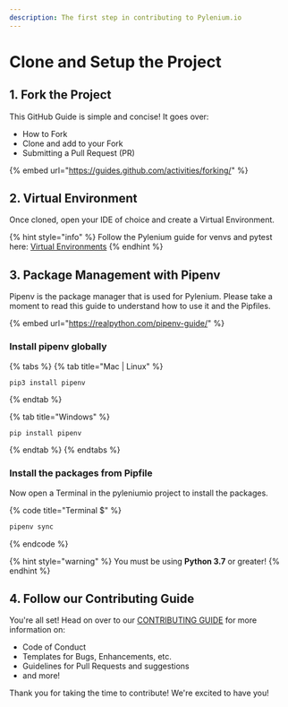 ```yaml
---
description: The first step in contributing to Pylenium.io
---
```


# Clone and Setup the Project

## 1. Fork the Project

This GitHub Guide is simple and concise! It goes over:

* How to Fork
* Clone and add to your Fork
* Submitting a Pull Request \(PR\)

{% embed url="https://guides.github.com/activities/forking/" %}

## 2. Virtual Environment

Once cloned, open your IDE of choice and create a Virtual Environment.

{% hint style="info" %}
Follow the Pylenium guide for venvs and pytest here: [Virtual Environments](../getting-started/virtual-environments.md)
{% endhint %}

## 3. Package Management with Pipenv

Pipenv is the package manager that is used for Pylenium. Please take a moment to read this guide to understand how to use it and the Pipfiles.

{% embed url="https://realpython.com/pipenv-guide/" %}

### Install pipenv globally

{% tabs %}
{% tab title="Mac \| Linux" %}
```
pip3 install pipenv
```
{% endtab %}

{% tab title="Windows" %}
```bash
pip install pipenv
```
{% endtab %}
{% endtabs %}

### Install the packages from Pipfile

Now open a Terminal in the pyleniumio project to install the packages.

{% code title="Terminal $" %}
```bash
pipenv sync
```
{% endcode %}



{% hint style="warning" %}
You must be using **Python 3.7** or greater!
{% endhint %}

## 4. Follow our Contributing Guide

You're all set! Head on over to our [CONTRIBUTING GUIDE](../../CONTRIBUTING.md) for more information on:

* Code of Conduct
* Templates for Bugs, Enhancements, etc.
* Guidelines for Pull Requests and suggestions
* and more!

Thank you for taking the time to contribute! We're excited to have you!

